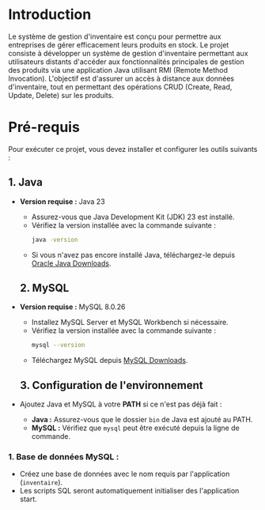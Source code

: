 # Introduction

Le système de gestion d'inventaire est conçu pour permettre aux entreprises de gérer efficacement leurs produits en stock.
Le projet consiste à développer un système de gestion d'inventaire permettant aux utilisateurs distants d'accéder aux fonctionnalités principales de gestion des produits via une application Java utilisant RMI (Remote Method Invocation). L'objectif est d'assurer un accès à distance aux données d'inventaire, tout en permettant des opérations CRUD (Create, Read, Update, Delete) sur les produits.

# Pré-requis

Pour exécuter ce projet, vous devez installer et configurer les outils suivants :

## 1. Java
- **Version requise :** Java 23
  - Assurez-vous que Java Development Kit (JDK) 23 est installé.
  - Vérifiez la version installée avec la commande suivante :
    ```bash
    java -version
    ```
  - Si vous n'avez pas encore installé Java, téléchargez-le depuis [Oracle Java Downloads](https://www.oracle.com/java/technologies/downloads/).
 
  ## 2. MySQL
- **Version requise :** MySQL 8.0.26
  - Installez MySQL Server et MySQL Workbench si nécessaire.
  - Vérifiez la version installée avec la commande suivante :
    ```bash
    mysql --version
    ```
  - Téléchargez MySQL depuis [MySQL Downloads](https://dev.mysql.com/downloads/).

  ## 3. Configuration de l'environnement
- Ajoutez Java et MySQL à votre **PATH** si ce n'est pas déjà fait :
  - **Java :** Assurez-vous que le dossier `bin` de Java est ajouté au PATH.
  - **MySQL :** Vérifiez que `mysql` peut être exécuté depuis la ligne de commande.

### 1. Base de données MySQL :
- Créez une base de données avec le nom requis par l'application (`inventaire`).
- Les scripts SQL seront automatiquement initialiser des l'application start.
